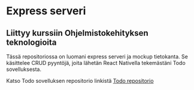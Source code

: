 # Express serveri

## Liittyy kurssiin Ohjelmistokehityksen teknologioita

Tässä repositoriossa on luomani express serveri ja mockup tietokanta. Se käsittelee CRUD pyyntöjä, joita lähetän React Nativella
tekemästäni Todo sovelluksesta.

Katso Todo sovelluksen repositorio linkistä [Todo repositorio](https://www.google.com)
